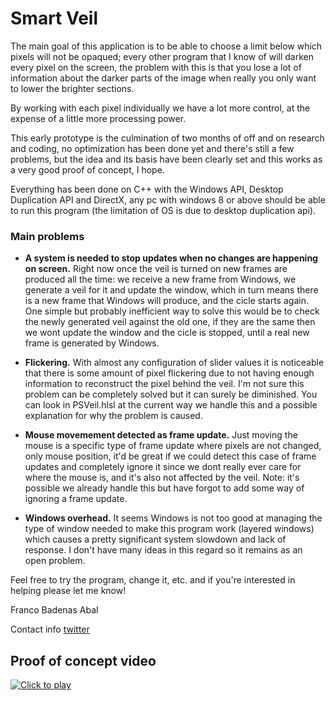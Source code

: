 # Smart Veil
The main goal of this application is to be able to choose a limit below which pixels will not be opaqued; every other program that I know of will darken every pixel on the screen, the problem with this is that you lose a lot of information about the darker parts of the image when really you only want to lower the brighter sections.

By working with each pixel individually we have a lot more control, at the expense of a little more processing power.

This early prototype is the culmination of two months of off and on research and coding, no optimization has been done yet and there's still a few problems, but the idea and its basis have been clearly set and this works as a very good proof of concept, I hope.

Everything has been done on C++ with the Windows API, Desktop Duplication API and DirectX, any pc with windows 8 or above should be able to run this program (the limitation of OS is due to desktop duplication api).

### Main problems
* **A system is needed to stop updates when no changes are happening on screen.** Right now once the veil is turned on new frames are produced all the time: we receive a new frame from Windows, we generate a veil for it and update the window, which in turn means there is a new frame that Windows will produce, and the cicle starts again. One simple but probably inefficient way to solve this would be to check the newly generated veil against the old one, if they are the same then we wont update the window and the cicle is stopped, until a real new frame is generated by Windows.

* **Flickering.** With almost any configuration of slider values it is noticeable that there is some amount of pixel flickering due to not having enough information to reconstruct the pixel behind the veil. I'm not sure this problem can be completely solved but it can surely be diminished. You can look in PSVeil.hlsl at the current way we handle this and a possible explanation for why the problem is caused.

* **Mouse movemement detected as frame update.** Just moving the mouse is a specific type of frame update where pixels are not changed, only mouse position, it'd be great if we could detect this case of frame updates and completely ignore it since we dont really ever care for where the mouse is, and it's also not affected by the veil. Note: it's possible we already handle this but have forgot to add some way of ignoring a frame update.

* **Windows overhead.** It seems Windows is not too good at managing the type of window needed to make this program work (layered windows) which causes a pretty significant system slowdown and lack of response. I don't have many ideas in this regard so it remains as an open problem.

Feel free to try the program, change it, etc. and if you're interested in helping please let me know!

Franco Badenas Abal

Contact info
[twitter](https://twitter.com/francobadenas)

## Proof of concept video
[![Click to play](http://img.youtube.com/vi/xd47HjfELbk/0.jpg)](http://www.youtube.com/watch?v=xd47HjfELbk)

